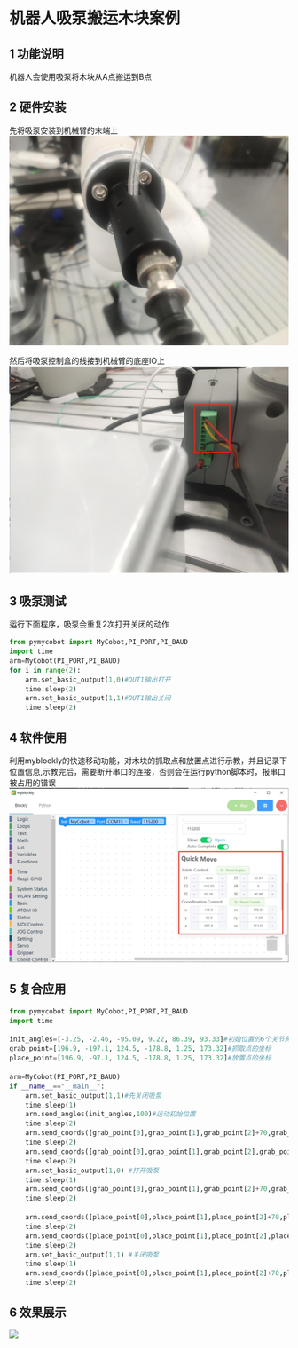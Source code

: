 # 机器人吸泵搬运木块案例

## 1 功能说明
机器人会使用吸泵将木块从A点搬运到B点

## 2 硬件安装
先将吸泵安装到机械臂的末端上
![](./img/4.jpg)

然后将吸泵控制盒的线接到机械臂的底座IO上
![](./img/5.png)

## 3 吸泵测试
运行下面程序，吸泵会重复2次打开关闭的动作
```python
from pymycobot import MyCobot,PI_PORT,PI_BAUD
import time
arm=MyCobot(PI_PORT,PI_BAUD)
for i in range(2):
    arm.set_basic_output(1,0)#OUT1输出打开
    time.sleep(2)
    arm.set_basic_output(1,1)#OUT1输出关闭
    time.sleep(2)

```
## 4 软件使用
利用myblockly的快速移动功能，对木块的抓取点和放置点进行示教，并且记录下位置信息,示教完后，需要断开串口的连接，否则会在运行python脚本时，报串口被占用的错误
![](./img/blockly.png)

## 5 复合应用
```python
from pymycobot import MyCobot,PI_PORT,PI_BAUD
import time

init_angles=[-3.25, -2.46, -95.09, 9.22, 86.39, 93.33]#初始位置的6个关节角度
grab_point=[196.9, -197.1, 124.5, -178.8, 1.25, 173.32]#抓取点的坐标
place_point=[196.9, -97.1, 124.5, -178.8, 1.25, 173.32]#放置点的坐标

arm=MyCobot(PI_PORT,PI_BAUD)
if __name__=="__main__":    
    arm.set_basic_output(1,1)#先关闭吸泵 
    time.sleep(1)  
    arm.send_angles(init_angles,100)#运动初始位置
    time.sleep(2)
    arm.send_coords([grab_point[0],grab_point[1],grab_point[2]+70,grab_point[3],grab_point[4],grab_point[5]],100,1)#运动到抓取点上方70mm
    time.sleep(2)
    arm.send_coords([grab_point[0],grab_point[1],grab_point[2],grab_point[3],grab_point[4],grab_point[5]],100,1)#运动到抓取点
    time.sleep(2)
    arm.set_basic_output(1,0) #打开吸泵
    time.sleep(1)
    arm.send_coords([grab_point[0],grab_point[1],grab_point[2]+70,grab_point[3],grab_point[4],grab_point[5]],100,1)#运动到抓取点上方70mm
    time.sleep(2)

    arm.send_coords([place_point[0],place_point[1],place_point[2]+70,place_point[3],place_point[4],place_point[5]],100,1)#运动到放置点上方70mm
    time.sleep(2)
    arm.send_coords([place_point[0],place_point[1],place_point[2],place_point[3],place_point[4],place_point[5]],100,1)#运动到放置点
    time.sleep(2)
    arm.set_basic_output(1,1) #关闭吸泵
    time.sleep(1)
    arm.send_coords([place_point[0],place_point[1],place_point[2]+70,place_point[3],place_point[4],place_point[5]],100,1)#运动到放置点上方70mm
    time.sleep(2)
```
## 6 效果展示
![](./img/video_pump.gif)

